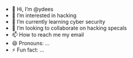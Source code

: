 - 👋 Hi, I’m @ydees
- 👀 I’m interested in hacking 
- 🌱 I’m currently learning cyber security 
- 💞️ I’m looking to collaborate on hacking specals
- 📫 How to reach me my email 
- 😄 Pronouns: ...
- ⚡ Fun fact: ...

<!---
ydees/ydees is a ✨ special ✨ repository because its `README.md` (this file) appears on your GitHub profile.
You can click the Preview link to take a look at your changes.
--->
